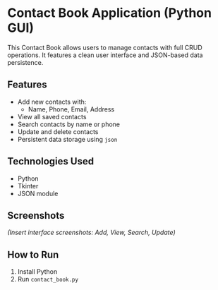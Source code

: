 # Contact Book Application (Python GUI)

This Contact Book allows users to manage contacts with full CRUD operations. It features a clean user interface and JSON-based data persistence.

## Features
- Add new contacts with:
  - Name, Phone, Email, Address
- View all saved contacts
- Search contacts by name or phone
- Update and delete contacts
- Persistent data storage using `json`

## Technologies Used
- Python
- Tkinter
- JSON module

## Screenshots
*(Insert interface screenshots: Add, View, Search, Update)*

## How to Run
1. Install Python
2. Run `contact_book.py`
